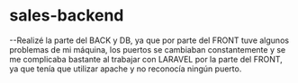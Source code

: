 # sales-backend
--Realizé la parte del BACK y DB, ya que por parte del FRONT tuve algunos problemas de mi máquina, los puertos se cambiaban constantemente y se me complicaba bastante al trabajar con LARAVEL por la parte del FRONT, ya que tenía que utilizar apache y no reconocía ningún puerto.
